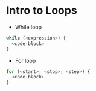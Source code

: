 # Intro to Loops

- While loop
```js
while (<expression>) {
  <code-block>
}
```

- For loop
```js
for (<start>; <stop>; <step>) {
  <code-block>
}
```
